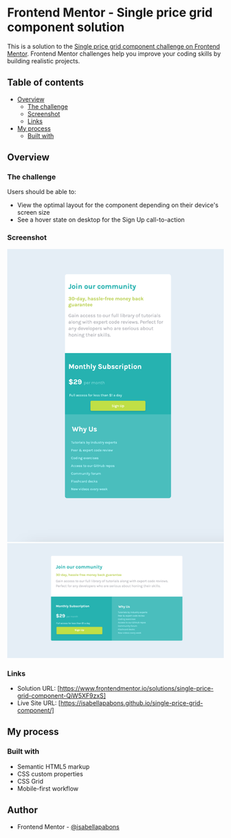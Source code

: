 # Frontend Mentor - Single price grid component solution

This is a solution to the [Single price grid component challenge on Frontend Mentor](https://www.frontendmentor.io/challenges/single-price-grid-component-5ce41129d0ff452fec5abbbc). Frontend Mentor challenges help you improve your coding skills by building realistic projects.

## Table of contents

- [Overview](#overview)
  - [The challenge](#the-challenge)
  - [Screenshot](#screenshot)
  - [Links](#links)
- [My process](#my-process)
  - [Built with](#built-with)

## Overview

### The challenge

Users should be able to:

- View the optimal layout for the component depending on their device's screen size
- See a hover state on desktop for the Sign Up call-to-action

### Screenshot

![](mobile.png)
![](desktop.png)

### Links

- Solution URL: [https://www.frontendmentor.io/solutions/single-price-grid-component-QiW5XF9zxS]
- Live Site URL: [https://isabellapabons.github.io/single-price-grid-component/]

## My process

### Built with

- Semantic HTML5 markup
- CSS custom properties
- CSS Grid
- Mobile-first workflow

## Author

- Frontend Mentor - [@isabellapabons](https://www.frontendmentor.io/profile/isabellapabons)
